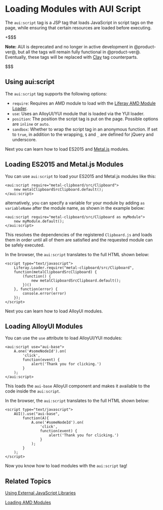 # Loading Modules with AUI Script [](id=loading-modules-with-aui-script)

The `aui:script` tag is a JSP tag that loads JavaScript in script tags on the
page, while ensuring that certain resources are loaded before executing.

+$$$

**Note:** AUI is deprecated and no longer in active development in 
@product-ver@, but all the tags will remain fully functional in @product-ver@. 
Eventually, these tags will be replaced with 
[Clay](https://claycss.com/) 
tag counterparts.

$$$

## Using aui:script [](id=using-aui-script)

The `aui:script` tag supports the following options:

- `require`: Requires an AMD module to load with the 
  [Liferay AMD Module Loader](https://github.com/liferay/liferay-amd-loader#amd-module-loader).
- `use`: Uses an AlloyUI/YUI module that is loaded via the YUI loader.
- `position`: The position the script tag is put on the page.  Possible 
  options are `inline` or `auto`.
- `sandbox`: Whether to wrap the script tag in an anonymous function. If set 
  to `true`, in addition to the wrapping, `$` and `_` are defined for jQuery 
  and underscore.

Next you can learn how to load ES2015 and 
[Metal.js](https://metaljs.com/) 
modules.

## Loading ES2015 and Metal.js Modules [](id=loading-es2015-and-metaljs-modules)

You can use `aui:script` to load your ES2015 and Metal.js modules like this:

    <aui:script require="metal-clipboard/src/Clipboard">
        new metalClipboardSrcClipboard.default();
    </aui:script>

alternatively, you can specify a variable for your module by adding 
`as variableName` after the module name, as shown in the example below:

    <aui:script require="metal-clipboard/src/Clipboard as myModule">
        new myModule.default();
    </aui:script>

This resolves the dependencies of the registered `Clipboard.js` and loads them 
in order until all of them are satisfied and the requested module can be safely
executed.

In the browser, the `aui:script` translates to the full HTML shown below:

    <script type="text/javascript">
        Liferay.Loader.require("metal-clipboard/src/Clipboard", 
        function(metalClipboardSrcClipboard) {
            (function() {
                new metalClipboardSrcClipboard.default();
            })()
        }, function(error) {
            console.error(error)
        });
    </script>
 
Next you can learn how to load AlloyUI modules.

## Loading AlloyUI Modules [](id=loading-alloyui-modules)

You can use the `use` attribute to load AlloyUI/YUI modules:

    <aui:script use="aui-base">
        A.one('#someNodeId').on(
            'click',
            function(event) {
                alert('Thank you for clicking.')
            }
        );
    </aui:script>

This loads the `aui-base` AlloyUI component and makes it available to the 
code inside the `aui:script`.

In the browser, the `aui:script` translates to the full HTML shown below:

    <script type="text/javascript">
        AUI().use("aui-base",
            function(A){
                A.one('#someNodeId').on(
                    'click',
                    function(event) {
                        alert('Thank you for clicking.')
                    }
                );
            }
        );
    </script>
 
Now you know how to load modules with the `aui:script` tag!

## Related Topics [](id=related-topics)

[Using External JavaScript Libraries](/develop/tutorials/-/knowledge_base/7-1/using-external-javascript-libraries)

[Loading AMD Modules](/develop/tutorials/-/knowledge_base/7-1/loading-amd-modules-in-liferay)